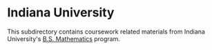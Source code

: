 # Indiana University

This subdirectory contains coursework related materials from Indiana University's [B.S. Mathematics](https://online.iu.edu/degrees/mathematics-bs-undergraduate.html) program.
